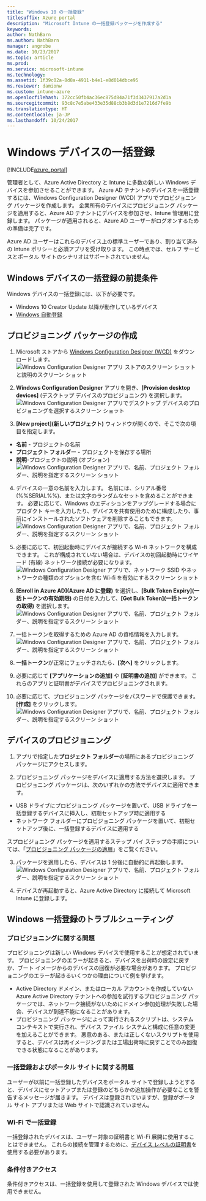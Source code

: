```yaml
---
title: "Windows 10 の一括登録"
titlesuffix: Azure portal
description: "Microsoft Intune の一括登録パッケージを作成する"
keywords: 
author: NathBarn
ms.author: NathBarn
manager: angrobe
ms.date: 10/23/2017
ms.topic: article
ms.prod: 
ms.service: microsoft-intune
ms.technology: 
ms.assetid: 1f39c02a-8d8a-4911-b4e1-e8d014dbce95
ms.reviewer: damionw
ms.custom: intune-azure
ms.openlocfilehash: 372cc50fb4ac36ec875d84a71f3d3437917a2d1a
ms.sourcegitcommit: 93c8c7e5abe433e35d88cb3b8d3d1e7216d7fe9b
ms.translationtype: HT
ms.contentlocale: ja-JP
ms.lasthandoff: 10/24/2017
---
```

# <a name="bulk-enrollment-for-windows-devices"></a>Windows デバイスの一括登録

[!INCLUDE[azure_portal](./includes/azure_portal.md)]

管理者として、Azure Active Directory と Intune に多数の新しい Windows デバイスを参加させることができます。 Azure AD テナントのデバイスを一括登録するには、Windows Configuration Designer (WCD) アプリでプロビジョニング パッケージを作成します。 企業所有のデバイスにプロビジョニング パッケージを適用すると、Azure AD テナントにデバイスを参加させ、Intune 管理用に登録します。 パッケージが適用されると、Azure AD ユーザーがログオンするための準備は完了です。

Azure AD ユーザーはこれらのデバイス上の標準ユーザーであり、割り当て済みの Intune ポリシーと必須アプリを受け取ります。 この時点では、セルフ サービスとポータル サイトのシナリオはサポートされていません。

## <a name="prerequisites-for-windows-devices-bulk-enrollment"></a>Windows デバイスの一括登録の前提条件

Windows デバイスの一括登録には、以下が必要です。

- Windows 10 Creator Update 以降が動作しているデバイス
- [Windows 自動登録](https://docs.microsoft.com/intune-classic/deploy-use/set-up-windows-device-management-with-microsoft-intune#enable-windows-10-automatic-enrollment)

## <a name="create-a-provisioning-package"></a>プロビジョニング パッケージの作成

1. Microsoft ストアから [Windows Configuration Designer (WCD)](https://www.microsoft.com/store/apps/9nblggh4tx22) をダウンロードします。
![Windows Configuration Designer アプリ ストアのスクリーン ショットと説明のスクリーン ショット](media/bulk-enroll-store.png)

2. **Windows Configuration Designer** アプリを開き、**[Provision desktop devices]** (デスクトップ デバイスのプロビジョニング) を選択します。
![Windows Configuration Designer アプリでデスクトップ デバイスのプロビジョニングを選択するスクリーン ショット](media/bulk-enroll-select.png)

3. **[New project]\(新しいプロジェクト\)** ウィンドウが開くので、そこで次の項目を指定します。
  - **名前** - プロジェクトの名前
  - **プロジェクト フォルダー** - プロジェクトを保存する場所
  - **説明**-プロジェクトの説明 (オプション) ![Windows Configuration Designer アプリで、名前、プロジェクト フォルダー、説明を指定するスクリーン ショット](media/bulk-enroll-name.png)

4.  デバイスの一意の名前を入力します。 名前には、シリアル番号 (%%SERIAL%%)、または文字のランダムなセットを含めることができます。 必要に応じて、Windows のエディションをアップグレードする場合にプロダクト キーを入力したり、デバイスを共有使用のために構成したり、事前にインストールされたソフトウェアを削除することもできます。
![Windows Configuration Designer アプリで、名前、プロジェクト フォルダー、説明を指定するスクリーン ショット](media/bulk-enroll-device.png)

5.  必要に応じて、初回起動時にデバイスが接続する Wi-fi ネットワークを構成できます。  これが構成されていない場合は、デバイスの初回起動時にワイヤード (有線) ネットワーク接続が必要になります。
![Windows Configuration Designer アプリで、ネットワーク SSID やネットワークの種類のオプションを含む Wi-fi を有効にするスクリーン ショット](media/bulk-enroll-network.png)

6.  **[Enroll in Azure AD]\(Azure AD に登録\)** を選択し、**[Bulk Token Expiry]\(一括トークンの有効期限\)** の日付を入力して、**[Get Bulk Token]\(一括トークンの取得\)** を選択します。
![Windows Configuration Designer アプリで、名前、プロジェクト フォルダー、説明を指定するスクリーン ショット](media/bulk-enroll-account.png)

7. 一括トークンを取得するための Azure AD の資格情報を入力します。
![Windows Configuration Designer アプリで、名前、プロジェクト フォルダー、説明を指定するスクリーン ショット](media/bulk-enroll-cred.png)

8.  **一括トークン**が正常にフェッチされたら、**[次へ]** をクリックします。

9. 必要に応じて **[アプリケーションの追加]** や **[証明書の追加]** ができます。 これらのアプリと証明書がデバイスでプロビジョニングされます。

10. 必要に応じて、プロビジョニング パッケージをパスワードで保護できます。  **[作成]** をクリックします。
![Windows Configuration Designer アプリで、名前、プロジェクト フォルダー、説明を指定するスクリーン ショット](media/bulk-enroll-create.png)

## <a name="provision-devices"></a>デバイスのプロビジョニング

1. アプリで指定した**プロジェクト フォルダー**の場所にあるプロビジョニング パッケージにアクセスします。

2. プロビジョニング パッケージをデバイスに適用する方法を選択します。  プロビジョニング パッケージは、次のいずれかの方法でデバイスに適用できます。
 - USB ドライブにプロビジョニング パッケージを置いて、USB ドライブを一括登録するデバイスに挿入し、初期セットアップ時に適用する
 - ネットワーク フォルダーにプロビジョニング パッケージを置いて、初期セットアップ後に、一括登録するデバイスに適用する

 スプロビジョニング パッケージを適用するステップ バイ ステップの手順については、「[プロビジョニング パッケージの適用](https://technet.microsoft.com/itpro/windows/configure/provisioning-apply-package)」をご覧ください。

3. パッケージを適用したら、デバイスは 1 分後に自動的に再起動します。
 ![Windows Configuration Designer アプリで、名前、プロジェクト フォルダー、説明を指定するスクリーン ショット](media/bulk-enroll-add.png)

4. デバイスが再起動すると、Azure Active Directory に接続して Microsoft Intune に登録します。

## <a name="troubleshooting-windows-bulk-enrollment"></a>Windows 一括登録のトラブルシューティング

### <a name="provisioning-issues"></a>プロビジョニングに関する問題
プロビジョニングは新しい Windows デバイスで使用することが想定されています。 プロビジョニングのエラーが起きると、デバイスを出荷時の設定に戻すか、ブート イメージからのデバイスの回復が必要な場合があります。 プロビジョニングのエラーが起きるいくつかの理由について例を挙げます。

- Active Directory ドメイン、またはローカル アカウントを作成していない Azure Active Directory テナントへの参加を試行するプロビジョニング パッケージでは、ネットワーク接続がないためにドメイン参加処理が失敗した場合、デバイスが到達不能になることがあります。
- プロビジョニング パッケージによって実行されるスクリプトは、システム コンテキストで実行され、デバイス ファイル システムと構成に任意の変更を加えることができます。 悪意のある、または正しくないスクリプトを使用すると、デバイスは再イメージングまたは工場出荷時に戻すことでのみ回復できる状態になることがあります。

### <a name="problems-with-bulk-enrollment-and-company-portal"></a>一括登録およびポータル サイトに関する問題
ユーザーが以前に一括登録したデバイスをポータル サイトで登録しようとすると、デバイスにセットアップまたは登録のどちらかの追加操作が必要なことを警告するメッセージが届きます。 デバイスは登録されていますが、登録がポータル サイト アプリまたは Web サイトで認識されていません。

### <a name="bulk-enrollment-with-wi-fi"></a>Wi-Fi で一括登録 

一括登録されたデバイスは、ユーザー対象の証明書と Wi-Fi 展開に使用することはできません。 これらの接続を管理するために、[デバイス レベルの証明書](certificates-configure.md)を使用する必要があります。 

### <a name="conditional-access"></a>条件付きアクセス
条件付きアクセスは、一括登録を使用して登録された Windows デバイスでは使用できません。
